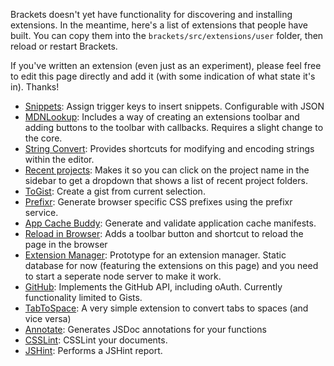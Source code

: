 Brackets doesn't yet have functionality for discovering and installing extensions. In the meantime, here's a list of extensions that people have built. You can copy them into the `brackets/src/extensions/user` folder, then reload or restart Brackets.

If you've written an extension (even just as an experiment), please feel free to edit this page directly and add it (with some indication of what state it's in). Thanks!

* [Snippets](https://github.com/jrowny/brackets-snippets): Assign trigger keys to insert snippets. Configurable with JSON
* [MDNLookup](https://github.com/pamelafox/brackets-MDNLookup-extension): Includes a way of creating an extensions toolbar and adding buttons to the toolbar with callbacks. Requires a slight change to the core.
* [String Convert](https://github.com/mikechambers/StringConvert): Provides shortcuts for modifying and encoding strings within the editor.
* [Recent projects](https://github.com/njx/brackets-recent-projects): Makes it so you can click on the project name in the sidebar to get a dropdown that shows a list of recent project folders.
* [ToGist](https://github.com/davidderaedt/togist): Create a gist from current selection.
* [Prefixr](https://github.com/davidderaedt/prefixr-extension): Generate browser specific CSS prefixes using the prefixr service.
* [App Cache Buddy](https://github.com/davidderaedt/appcache-gen): Generate and validate application cache manifests.
* [Reload in Browser](https://github.com/DennisKehrig/brackets.ReloadInBrowser): Adds a toolbar button and shortcut to reload the page in the browser
* [Extension Manager](https://github.com/jdiehl/brackets-extension-manager): Prototype for an extension manager. Static database for now (featuring the extensions on this page) and you need to start a seperate node server to make it work.
* [GitHub](https://github.com/jrowny/brackets-github): Implements the GitHub API, including oAuth. Currently functionality limited to Gists.
* [TabToSpace](https://github.com/davidderaedt/tabtospace-extension): A very simple extension to convert tabs to spaces (and vice versa)
* [Annotate](https://github.com/davidderaedt/annotate-extension): Generates JSDoc annotations for your functions
* [CSSLint](https://github.com/cfjedimaster/brackets-csslint): CSSLint your documents.
* [JSHint](https://github.com/cfjedimaster/brackets-jshint): Performs a JSHint report.

